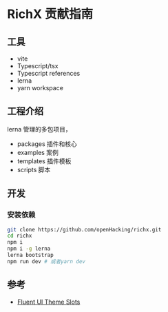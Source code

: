 # RichX 贡献指南

## 工具

- vite
- Typescript/tsx
- Typescript references
- lerna
- yarn workspace

## 工程介绍

lerna 管理的多包项目，

- packages 插件和核心
- examples 案例
- templates 插件模板
- scripts 脚本

## 开发

### 安装依赖

```bash
git clone https://github.com/openHacking/richx.git
cd richx
npm i
npm i -g lerna
lerna bootstrap
npm run dev # 或者yarn dev
```

## 参考

- [Fluent UI Theme Slots](https://developer.microsoft.com/zh-CN/fluentui#/styles/web/colors/theme-slots)
